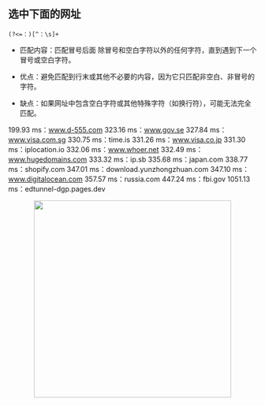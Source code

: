 ## 选中下面的网址

```
(?<=：)[^：\s]+
```
- 匹配内容：匹配冒号后面   除冒号和空白字符以外的任何字符，直到遇到下一个冒号或空白字符。

- 优点：避免匹配到行末或其他不必要的内容，因为它只匹配非空白、非冒号的字符。

- 缺点：如果网址中包含空白字符或其他特殊字符（如换行符），可能无法完全匹配。


199.93 ms：www.d-555.com
323.16 ms：www.gov.se
327.84 ms：www.visa.com.sg
330.75 ms：time.is
331.26 ms：www.visa.co.jp
331.30 ms：iplocation.io
332.06 ms：www.whoer.net
332.49 ms：www.hugedomains.com
333.32 ms：ip.sb
335.68 ms：japan.com
338.77 ms：shopify.com
347.01 ms：download.yunzhongzhuan.com
347.10 ms：www.digitalocean.com
357.57 ms：russia.com
447.24 ms：fbi.gov
1051.13 ms：edtunnel-dgp.pages.dev  

<p align="center"><img src="https://cdn.jsdelivr.net/gh/zb9678/img@main/up1/02.26:19:12:26.png" style="width:400px;"></p>